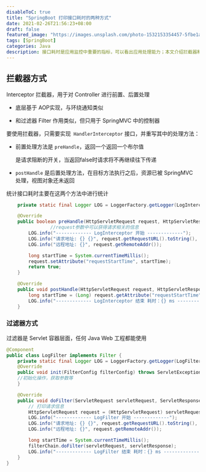 ```yaml
---
disableToC: true
title: "SpringBoot 打印接口耗时的两种方式"
date: 2021-02-26T21:56:23+08:00
draft: false
featured_image: "https://images.unsplash.com/photo-1532153354457-5fbe1a3bb0b4?ixlib=rb-1.2.1&ixid=MnwxMjA3fDB8MHxwaG90by1wYWdlfHx8fGVufDB8fHx8&auto=format&fit=crop&w=2070&q=80"
tags: [SpringBoot]
categories: Java
description: 接口耗时是应用监控中重要的指标，可以看出应用处理能力；本文介绍拦截器和过滤器两种方式打印接口耗时统计
---
```


## 拦截器方式

Interceptor 拦截器，用于对 Controller 进行前置、后置处理

- 底层基于 AOP实现，与环绕通知类似

- 和过滤器 Filter 作用类似，但只用于 SpringMVC 中的控制器

要使用拦截器，只需要实现` HandlerInterceptor` 接口，并重写其中的处理方法：

- 前置处理方法是 `preHandle`，返回一个返回一个布尔值

  是请求阻断的开关，当返回false时请求将不再继续往下传递

- `postHandle` 是后置处理方法，在目标方法执行之后，资源已被 SpringMVC 处理，视图对象还未返回

统计接口耗时主要在这两个方法中进行统计

```java
    private static final Logger LOG = LoggerFactory.getLogger(LogInterceptor.class);

    @Override
    public boolean preHandle(HttpServletRequest request, HttpServletResponse response, Object handler) throws Exception {
 				//request参数中可以获得请求相关的信息
        LOG.info("------------- LogInterceptor 开始 -------------");
        LOG.info("请求地址: {} {}", request.getRequestURL().toString(), request.getMethod());
        LOG.info("远程地址: {}", request.getRemoteAddr());

        long startTime = System.currentTimeMillis();
        request.setAttribute("requestStartTime", startTime);
        return true;
    }

    @Override
    public void postHandle(HttpServletRequest request, HttpServletResponse response, Object handler, ModelAndView modelAndView) throws Exception {
        long startTime = (Long) request.getAttribute("requestStartTime");
        LOG.info("------------- LogInterceptor 结束 耗时：{} ms -------------", System.currentTimeMillis() - startTime);
    }
```

### 过滤器方式

过滤器是 Servlet 容器层面，任何 Java Web 工程都能使用

```java
@Component
public class LogFilter implements Filter {
	private static final Logger LOG = LoggerFactory.getLogger(LogFilter.class);
	@Override
	public void init(FilterConfig filterConfig) throws ServletException {
    //初始化操作，获取参数等
	}

	@Override
	public void doFilter(ServletRequest servletRequest, ServletResponse servletResponse, FilterChain filterChain) throws IOException, ServletException {
		// 打印请求信息
		HttpServletRequest request = (HttpServletRequest) servletRequest;
		LOG.info("------------- LogFilter 开始 -------------");
		LOG.info("请求地址: {} {}", request.getRequestURL().toString(), request.getMethod());
		LOG.info("远程地址: {}", request.getRemoteAddr());

		long startTime = System.currentTimeMillis();
		filterChain.doFilter(servletRequest, servletResponse);
		LOG.info("------------- LogFilter 结束 耗时：{} ms -------------", System.currentTimeMillis() - startTime);
	}
}
```

